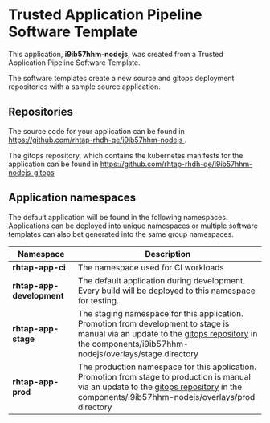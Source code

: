 # Trusted Application Pipeline Software Template

This application, **i9ib57hhm-nodejs**, was created from a Trusted Application Pipeline Software Template.

The software templates create a new source and gitops deployment repositories with a sample source application. 

## Repositories

The source code for your application can be found in [https://github.com/rhtap-rhdh-qe/i9ib57hhm-nodejs ](https://github.com/rhtap-rhdh-qe/i9ib57hhm-nodejs ).
 
The gitops repository, which contains the kubernetes manifests for the application can be found in 
[https://github.com/rhtap-rhdh-qe/i9ib57hhm-nodejs-gitops ](https://github.com/rhtap-rhdh-qe/i9ib57hhm-nodejs-gitops ) 

## Application namespaces 

The default application will be found in the following namespaces. Applications can be deployed into unique namespaces or multiple software templates can also bet generated into the same group namespaces.  

|  Namespace   |  Description   |  
| -------- | -------- |
| **rhtap-app-ci** | The namespace used for CI workloads |
| **rhtap-app-development** | The default application during development. Every build will be deployed to this namespace for testing. |
| **rhtap-app-stage** | The staging namespace for this application. Promotion from development to stage is manual via an update to the [gitops repository](https://github.com/rhtap-rhdh-qe/i9ib57hhm-nodejs-gitops ) in the components/i9ib57hhm-nodejs/overlays/stage directory |
| **rhtap-app-prod** | The production namespace for this application. Promotion from stage to production is manual via an update to the [gitops repository](https://github.com/rhtap-rhdh-qe/i9ib57hhm-nodejs-gitops ) in the components/i9ib57hhm-nodejs/overlays/prod directory |